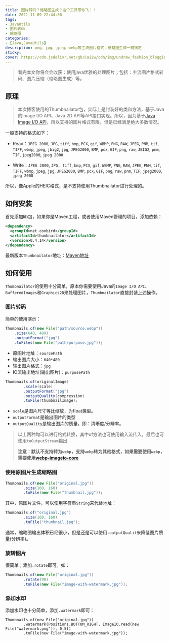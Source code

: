 ```yaml
---
title: 图片转码？缩略图生成？这个工具带你飞！！
date: 2021-11-09 22:44:50
tags:
- JavaUtils
- 图片转码
- 缩略图
categories:
- [Java,JavaUtils]
description: png、jpg、jpeg、webp等主流图片格式；缩略图生成一键搞定
sticky:
cover: https://cdn.jsdelivr.net/gh/Cai2w/cdn/img/undraw_fashion_blogging_w9ol.png
---
```


> 看完本文你将会会收获：使用java优雅的处理图片；包括：主流图片格式转码、图片压缩（缩略图生成）等。



## 原理

> 本次博客使用的Thumbnailator包，实际上是封装好的类和方法，基于Java的Image I/O API、Java 2D API等API接口实现。所以，因为基于[Java Image I/O API](https://docs.oracle.com/javase/7/docs/technotes/guides/imageio/)，所以支持的图片格式有限，但是已经满足绝大多数情况。

一般支持的格式如下：

- Read：`JPEG 2000`, `JPG`, `tiff`, `bmp`, `PCX`, `gif`, `WBMP`, `PNG`, `RAW`, `JPEG`, `PNM`, `tif`, `TIFF`, `wbmp`, `jpeg`, `jbig2`, `jpg`, `JPEG2000`, `BMP`, `pcx`, `GIF`, `png`, `raw`, `JBIG2`, `pnm`, `TIF`, `jpeg2000`, `jpeg 2000`

- Write：`JPEG 2000`, `JPG, tiff`, `bmp`, `PCX`, `gif`, `WBMP`, `PNG`, `RAW`, `JPEG`, `PNM`, `tif`, `TIFF`, `wbmp`, `jpeg`, `jpg`, `JPEG2000`, `BMP`, `pcx`, `GIF`, `png`, `raw`, `pnm`, `TIF`, `jpeg2000`, `jpeg 2000`

所以，像Apple的HEIC格式，是不支持使用Thumbnailator进行处理的。

## 如何安装

首先添加lib包，如果你是Maven工程，或者使用Maven管理的项目，添加依赖：

```xml
<dependency>
  <groupId>net.coobird</groupId>
  <artifactId>thumbnailator</artifactId>
  <version>0.4.14</version>
</dependency>
```

最新版本`Thumbnailator`地址：[Maven地址](https://mvnrepository.com/artifact/net.coobird/thumbnailator)

## 如何使用

`Thumbnailator`的使用十分简单，原本你需要使用Java的`Image I/O API`、`BufferedImages`和`Graphics2D`来处理图片，`Thumbnailator`直接封装上述操作。

### 图片转码

简单的使用演示：

```java
Thumbnails.of(new File("path/source.webp"))
    .size(640, 480)
    .outputFormat("jpg")
    .toFiles(new File("path/purpose.jpg"));
```

- 原图片地址：`sourcePath`
- 输出图片大小：`640*480`
- 输出图片格式：`jpg`
- IO流输出地址(输出图片)：`purposePath`

```java
Thumbnails.of(originalImage)
		.scale(scale)
        .outputFormat("jpg")
        .outputQuality(compression)
        .toFile(thumbnailImage);
```

- `scale`是图片尺寸等比缩放，为float类型。
- `outputFormat`是输出图片的类型
- `outputQuality`是输出图片的质量，即：清晰度/分辨率。

> 以上两种均可以进行格式转换，其中of方法也可使用输入流传入，最后也可使用`toOutputStream`输出
>
> **注意：默认不支持转为`webp`，支持`webp`转为其他格式，如果需要使用`webp`，需要使用[webp-imageio-core](https://github.com/nintha/webp-imageio-core)**

### 使用原图片生成缩略图

```java
Thumbnails.of(new File("original.jpg"))
        .size(160, 160)
        .toFile(new File("thumbnail.jpg"));
```

其中，原图片文件，可以使用字符串`String`来代替地址：

```java
Thumbnails.of("original.jpg")
        .size(160, 160)
        .toFile("thumbnail.jpg");
```

通常，缩略图输出体积已经很小，但是还是可以使用`.outputQualit`来降低图片质量(分辨率)。

### 旋转图片

很简单；添加`.rotate`即可。如：

```java
Thumbnails.of(new File("original.jpg"))
        .rotate(90)
        .toFile(new File("image-with-watermark.jpg"));
```

### 添加水印

添加水印也十分简单，添加`.watermark`即可：

```
Thumbnails.of(new File("original.jpg"))
        .watermark(Positions.BOTTOM_RIGHT, ImageIO.read(new File("watermark.png")), 0.5f)
        .toFile(new File("image-with-watermark.jpg"));
```

